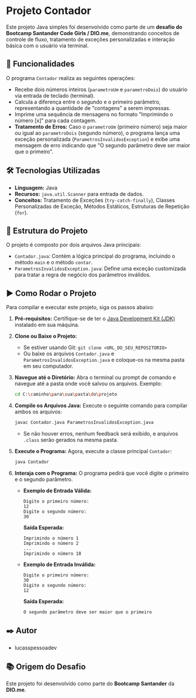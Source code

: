 # Projeto Contador

Este projeto Java simples foi desenvolvido como parte de um **desafio do Bootcamp Santander Code Girls / DIO.me**, demonstrando conceitos de controle de fluxo, tratamento de exceções personalizadas e interação básica com o usuário via terminal.

## 🚀 Funcionalidades

O programa `Contador` realiza as seguintes operações:

* Recebe dois números inteiros (`parametroUm` e `parametroDois`) do usuário via entrada de teclado (terminal).
* Calcula a diferença entre o segundo e o primeiro parâmetro, representando a quantidade de "contagens" a serem impressas.
* Imprime uma sequência de mensagens no formato "Imprimindo o número [x]" para cada contagem.
* **Tratamento de Erros:** Caso o `parametroUm` (primeiro número) seja maior ou igual ao `parametroDois` (segundo número), o programa lança uma exceção personalizada (`ParametrosInvalidosException`) e exibe uma mensagem de erro indicando que "O segundo parâmetro deve ser maior que o primeiro".

## 🛠️ Tecnologias Utilizadas

* **Linguagem:** Java
* **Recursos:** `java.util.Scanner` para entrada de dados.
* **Conceitos:** Tratamento de Exceções (`try-catch-finally`), Classes Personalizadas de Exceção, Métodos Estáticos, Estruturas de Repetição (`for`).

## 📁 Estrutura do Projeto

O projeto é composto por dois arquivos Java principais:

* `Contador.java`: Contém a lógica principal do programa, incluindo o método `main` e o método `contar`.
* `ParametrosInvalidosException.java`: Define uma exceção customizada para tratar a regra de negócio dos parâmetros inválidos.

## ▶️ Como Rodar o Projeto

Para compilar e executar este projeto, siga os passos abaixo:

1.  **Pré-requisitos:** Certifique-se de ter o [Java Development Kit (JDK)](https://www.oracle.com/java/technologies/downloads/) instalado em sua máquina.

2.  **Clone ou Baixe o Projeto:**
    * Se estiver usando Git: `git clone <URL_DO_SEU_REPOSITORIO>`
    * Ou baixe os arquivos `Contador.java` e `ParametrosInvalidosException.java` e coloque-os na mesma pasta em seu computador.

3.  **Navegue até o Diretório:**
    Abra o terminal ou prompt de comando e navegue até a pasta onde você salvou os arquivos. Exemplo:
    ```bash
    cd C:\caminho\para\sua\pasta\do\projeto
    ```

4.  **Compile os Arquivos Java:**
    Execute o seguinte comando para compilar ambos os arquivos:
    ```bash
    javac Contador.java ParametrosInvalidosException.java
    ```
    * Se não houver erros, nenhum feedback será exibido, e arquivos `.class` serão gerados na mesma pasta.

5.  **Execute o Programa:**
    Agora, execute a classe principal `Contador`:
    ```bash
    java Contador
    ```

6.  **Interaja com o Programa:**
    O programa pedirá que você digite o primeiro e o segundo parâmetro.

    * **Exemplo de Entrada Válida:**
        ```
        Digite o primeiro número:
        12
        Digite o segundo número:
        30
        ```
        **Saída Esperada:**
        ```
        Imprimindo o número 1
        Imprimindo o número 2
        ...
        Imprimindo o número 18
        ```

    * **Exemplo de Entrada Inválida:**
        ```
        Digite o primeiro número:
        30
        Digite o segundo número:
        12
        ```
        **Saída Esperada:**
        ```
        O segundo parâmetro deve ser maior que o primeiro
        ```

## ✒️ Autor

* lucasspessoadev

## 📚 Origem do Desafio

Este projeto foi desenvolvido como parte do **Bootcamp Santander** da **DIO.me**.
